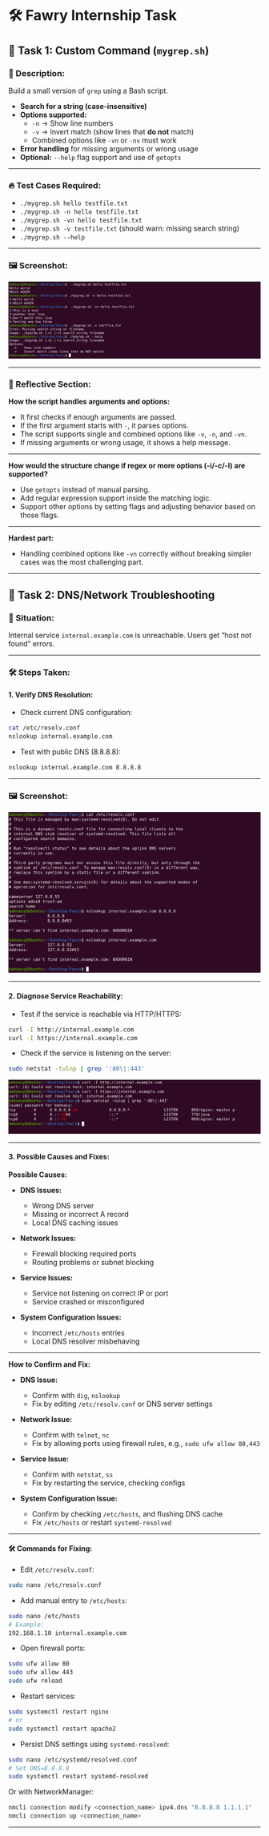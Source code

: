 # 🛠️ Fawry Internship Task


## 📂 Task 1: Custom Command (`mygrep.sh`)

### 📜 Description:
Build a small version of `grep` using a Bash script.

- **Search for a string (case-insensitive)**
- **Options supported:**
  - `-n` → Show line numbers
  - `-v` → Invert match (show lines that **do not** match)
  - Combined options like `-vn` or `-nv` must work
- **Error handling** for missing arguments or wrong usage
- **Optional:** `--help` flag support and use of `getopts`

---

### 🔥 Test Cases Required:

- `./mygrep.sh hello testfile.txt`
- `./mygrep.sh -n hello testfile.txt`
- `./mygrep.sh -vn hello testfile.txt`
- `./mygrep.sh -v testfile.txt` (should warn: missing search string)
- `./mygrep.sh --help`

---

### 🖼️ Screenshot:

![Screenshot](mygrep_screenshots.png)

---

### 🧠 Reflective Section:

**How the script handles arguments and options:**
- It first checks if enough arguments are passed.
- If the first argument starts with `-`, it parses options.
- The script supports single and combined options like `-v`, `-n`, and `-vn`.
- If missing arguments or wrong usage, it shows a help message.

---

**How would the structure change if regex or more options (-i/-c/-l) are supported?**
- Use `getopts` instead of manual parsing.
- Add regular expression support inside the matching logic.
- Support other options by setting flags and adjusting behavior based on those flags.

---

**Hardest part:**
- Handling combined options like `-vn` correctly without breaking simpler cases was the most challenging part.

---

## 📂 Task 2: DNS/Network Troubleshooting

### 📜 Situation:
Internal service `internal.example.com` is unreachable. Users get “host not found” errors.

---

### 🛠️ Steps Taken:

#### 1. Verify DNS Resolution:

- Check current DNS configuration:
```bash
cat /etc/resolv.conf
nslookup internal.example.com
```

- Test with public DNS (8.8.8.8):
```bash
nslookup internal.example.com 8.8.8.8
```

---

### 🖼️ Screenshot:

![Screenshot](1.png)

---

#### 2. Diagnose Service Reachability:

- Test if the service is reachable via HTTP/HTTPS:
```bash
curl -I http://internal.example.com
curl -I https://internal.example.com

```



- Check if the service is listening on the server:
```bash
sudo netstat -tulnp | grep ':80\|:443'
```
![Screenshot](2.png)

---

#### 3. Possible Causes and Fixes:

**Possible Causes:**

- **DNS Issues:**
  - Wrong DNS server
  - Missing or incorrect A record
  - Local DNS caching issues

- **Network Issues:**
  - Firewall blocking required ports
  - Routing problems or subnet blocking

- **Service Issues:**
  - Service not listening on correct IP or port
  - Service crashed or misconfigured

- **System Configuration Issues:**
  - Incorrect `/etc/hosts` entries
  - Local DNS resolver misbehaving

---

**How to Confirm and Fix:**

- **DNS Issue:**
  - Confirm with `dig`, `nslookup`
  - Fix by editing `/etc/resolv.conf` or DNS server settings

- **Network Issue:**
  - Confirm with `telnet`, `nc`
  - Fix by allowing ports using firewall rules, e.g., `sudo ufw allow 80,443`

- **Service Issue:**
  - Confirm with `netstat`, `ss`
  - Fix by restarting the service, checking configs

- **System Configuration Issue:**
  - Confirm by checking `/etc/hosts`, and flushing DNS cache
  - Fix `/etc/hosts` or restart `systemd-resolved`

---

#### 🛠️ Commands for Fixing:

- Edit `/etc/resolv.conf`:
```bash
sudo nano /etc/resolv.conf
```

- Add manual entry to `/etc/hosts`:
```bash
sudo nano /etc/hosts
# Example:
192.168.1.10 internal.example.com
```

- Open firewall ports:
```bash
sudo ufw allow 80
sudo ufw allow 443
sudo ufw reload
```

- Restart services:
```bash
sudo systemctl restart nginx
# or
sudo systemctl restart apache2
```

- Persist DNS settings using `systemd-resolved`:
```bash
sudo nano /etc/systemd/resolved.conf
# Set DNS=8.8.8.8
sudo systemctl restart systemd-resolved
```

Or with NetworkManager:
```bash
nmcli connection modify <connection_name> ipv4.dns "8.8.8.8 1.1.1.1"
nmcli connection up <connection_name>
```

---


